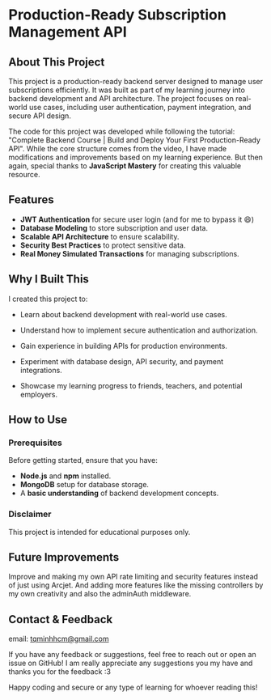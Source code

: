 # Production-Ready Subscription Management API

## About This Project

This project is a production-ready backend server designed to manage user subscriptions efficiently. It was built as part of my learning journey into backend development and API architecture. The project focuses on real-world use cases, including user authentication, payment integration, and secure API design.

The code for this project was developed while following the tutorial: "Complete Backend Course | Build and Deploy Your First Production-Ready API". While the core structure comes from the video, I have made modifications and improvements based on my learning experience. But then again, special thanks to **JavaScript Mastery** for creating this valuable resource.

## Features
- **JWT Authentication** for secure user login (and for me to bypass it 😄)
- **Database Modeling** to store subscription and user data.
- **Scalable API Architecture** to ensure scalability.
- **Security Best Practices** to protect sensitive data.
- **Real Money Simulated Transactions** for managing subscriptions.

## Why I Built This

I created this project to:

- Learn about backend development with real-world use cases.
  
- Understand how to implement secure authentication and authorization.
  
- Gain experience in building APIs for production environments.
  
- Experiment with database design, API security, and payment integrations.
  
- Showcase my learning progress to friends, teachers, and potential employers.

## How to Use

### Prerequisites
Before getting started, ensure that you have:
- **Node.js** and **npm** installed.
- **MongoDB** setup for database storage.
- A **basic understanding** of backend development concepts.

### Disclaimer

This project is intended for educational purposes only.


## Future Improvements

Improve and making my own API rate limiting and security features instead of just using Arcjet. And adding more features like the missing controllers by my own creativity and also the adminAuth middleware.

## Contact & Feedback
email: tqminhhcm@gmail.com


If you have any feedback or suggestions, feel free to reach out or open an issue on GitHub! I am really appreciate any suggestions you my have and thanks you for the feedback :3 

Happy coding and secure or any type of learning for whoever reading this!
